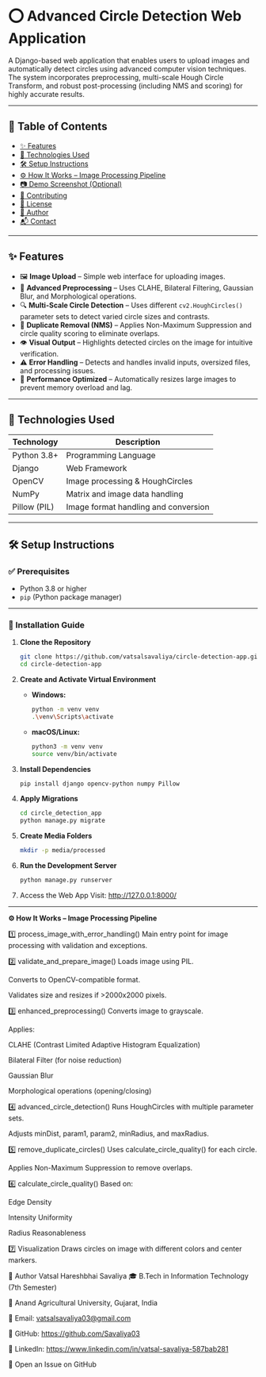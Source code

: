 # ⭕ Advanced Circle Detection Web Application

A Django-based web application that enables users to upload images and automatically detect circles using advanced computer vision techniques. The system incorporates preprocessing, multi-scale Hough Circle Transform, and robust post-processing (including NMS and scoring) for highly accurate results.

---

## 📌 Table of Contents
- [✨ Features](#-features)
- [🚀 Technologies Used](#-technologies-used)
- [🛠️ Setup Instructions](#-setup-instructions)
- [⚙️ How It Works – Image Processing Pipeline](#-how-it-works--image-processing-pipeline)
- [📷 Demo Screenshot (Optional)](#-demo-screenshot-optional)
- [🤝 Contributing](#-contributing)
- [📄 License](#-license)
- [👤 Author](#-author)
- [📬 Contact](#-contact)

---

## ✨ Features

- 🖼️ **Image Upload** – Simple web interface for uploading images.
- 🧪 **Advanced Preprocessing** – Uses CLAHE, Bilateral Filtering, Gaussian Blur, and Morphological operations.
- 🔍 **Multi-Scale Circle Detection** – Uses different `cv2.HoughCircles()` parameter sets to detect varied circle sizes and contrasts.
- 🧠 **Duplicate Removal (NMS)** – Applies Non-Maximum Suppression and circle quality scoring to eliminate overlaps.
- 👁️ **Visual Output** – Highlights detected circles on the image for intuitive verification.
- ⚠️ **Error Handling** – Detects and handles invalid inputs, oversized files, and processing issues.
- 🚀 **Performance Optimized** – Automatically resizes large images to prevent memory overload and lag.

---

## 🚀 Technologies Used

| Technology   | Description                            |
|--------------|----------------------------------------|
| Python 3.8+  | Programming Language                    |
| Django       | Web Framework                           |
| OpenCV       | Image processing & HoughCircles         |
| NumPy        | Matrix and image data handling          |
| Pillow (PIL) | Image format handling and conversion    |

---

## 🛠️ Setup Instructions

### ✅ Prerequisites
- Python 3.8 or higher
- `pip` (Python package manager)

---

### 🧩 Installation Guide

1. **Clone the Repository**
   ```bash
   git clone https://github.com/vatsalsavaliya/circle-detection-app.git
   cd circle-detection-app

2.  **Create and Activate Virtual Environment**

    * **Windows:**
        ```bash
        python -m venv venv
        .\venv\Scripts\activate
        ```

    * **macOS/Linux:**
        ```bash
        python3 -m venv venv
        source venv/bin/activate
        ```


3.  **Install Dependencies**

    ```bash
    pip install django opencv-python numpy Pillow
    ```


4.  **Apply Migrations**

    ```bash
    cd circle_detection_app
    python manage.py migrate
    ```



5.  **Create Media Folders**

    ```bash
    mkdir -p media/processed
    ```





6.  **Run the Development Server**

    ```bash
    python manage.py runserver
    ```



7.  Access the Web App
		Visit: http://127.0.0.1:8000/




---

**⚙️ How It Works – Image Processing Pipeline**

1️⃣ process_image_with_error_handling()
Main entry point for image processing with validation and exceptions.


2️⃣ validate_and_prepare_image()
Loads image using PIL.

Converts to OpenCV-compatible format.

Validates size and resizes if >2000x2000 pixels.


3️⃣ enhanced_preprocessing()
Converts image to grayscale.

Applies:

CLAHE (Contrast Limited Adaptive Histogram Equalization)

Bilateral Filter (for noise reduction)

Gaussian Blur

Morphological operations (opening/closing)


4️⃣ advanced_circle_detection()
Runs HoughCircles with multiple parameter sets.

Adjusts minDist, param1, param2, minRadius, and maxRadius.


5️⃣ remove_duplicate_circles()
Uses calculate_circle_quality() for each circle.

Applies Non-Maximum Suppression to remove overlaps.


6️⃣ calculate_circle_quality()
Based on:

Edge Density

Intensity Uniformity

Radius Reasonableness


7️⃣ Visualization
Draws circles on image with different colors and center markers.




👤 Author
Vatsal Hareshbhai Savaliya
🎓 B.Tech in Information Technology (7th Semester)

🏫 Anand Agricultural University, Gujarat, India

📧 Email: vatsalsavaliya03@gmail.com

🔗 GitHub: https://github.com/Savaliya03

🔗 LinkedIn: https://www.linkedin.com/in/vatsal-savaliya-587bab281


💬 Open an Issue on GitHub

